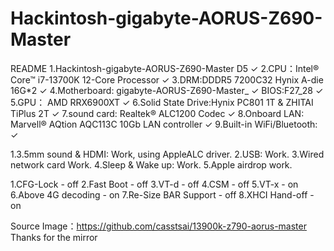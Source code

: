 # Hackintosh-gigabyte-AORUS-Z690-Master
README
1.Hackintosh-gigabyte-AORUS-Z690-Master D5 ✓
2.CPU：Intel® Core™ i7-13700K 12-Core Processor ✓
3.DRM:DDDR5 7200C32 Hynix A-die 16G*2 ✓
4.Motherboard: gigabyte-AORUS-Z690-Master_ ✓
  BIOS:F27_28 ✓
5.GPU： AMD RRX6900XT  ✓
6.Solid State Drive:Hynix PC801 1T & ZHITAI TiPlus 2T  ✓
7.sound card: Realtek® ALC1200 Codec ✓
8.Onboard LAN: Marvell® AQtion AQC113C 10Gb LAN controller  ✓
9.Built-in WiFi/Bluetooth:  ✓

1.3.5mm sound & HDMI: Work, using AppleALC driver.
2.USB: Work.
3.Wired network card Work.
4.Sleep & Wake up: Work.
5.Apple airdrop work.

1.CFG-Lock - off
2.Fast Boot - off
3.VT-d - off
4.CSM - off
5.VT-x - on
6.Above 4G decoding - on
7.Re-Size BAR Support - off
8.XHCI Hand-off - on

Source Image：https://github.com/casstsai/13900k-z790-aorus-master
Thanks for the mirror
